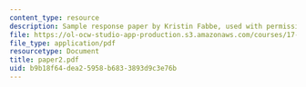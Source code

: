 ```yaml
---
content_type: resource
description: Sample response paper by Kristin Fabbe, used with permission.
file: https://ol-ocw-studio-app-production.s3.amazonaws.com/courses/17-522-politics-and-religion-fall-2006/b9b18f64dea25958b6833893d9c3e76b_paper2.pdf
file_type: application/pdf
resourcetype: Document
title: paper2.pdf
uid: b9b18f64-dea2-5958-b683-3893d9c3e76b
---
```

